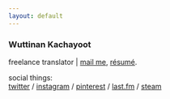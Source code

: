 ```yaml
---
layout: default
---
```


### Wuttinan Kachayoot

freelance translator | [mail me](mailto:wuttinan@gmx.com), [résumé](http://www.linkedin.com/in/wuttinan).  

social things:  
[twitter](http://twitter.com/wuttinan) / [instagram](http://instagr.am/wuttinanp) / [pinterest](http://pinterest.com/wuttinan) / [last.fm](http://last.fm/user/ping880727) / [steam](http://steamcommunity.com/id/wuttinan)
